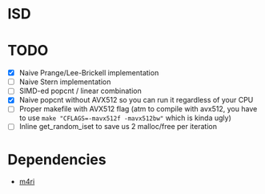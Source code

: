 # ISD


# TODO

* [X] Naive Prange/Lee-Brickell implementation
* [ ] Naive Stern implementation
* [ ] SIMD-ed popcnt / linear combination
* [X] Naive popcnt without AVX512 so you can run it regardless of your CPU
* [ ] Proper makefile with AVX512 flag (atm to compile with avx512, you have to use `make "CFLAGS=-mavx512f -mavx512bw"` which is kinda ugly)
* [ ] Inline get\_random\_iset  to save us 2 malloc/free per iteration

# Dependencies

* [m4ri](https://bitbucket.org/malb/m4ri/src/master/)


